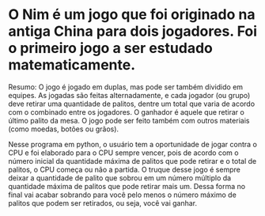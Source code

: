 # O Nim é um jogo que foi originado na antiga China para dois jogadores. Foi o primeiro jogo a ser estudado matematicamente.

Resumo:  O jogo é jogado em duplas, mas pode ser também dividido em equipes. As jogadas são feitas alternadamente, e cada jogador (ou grupo) deve retirar uma quantidade de palitos, dentre um total que varia de acordo com o combinado entre os jogadores. O ganhador é aquele que retirar o último palito da mesa. O jogo pode ser feito também com outros materiais (como  moedas, botões ou grãos).

Nesse programa em python, o usuário tem a oportunidade de jogar contra o CPU e foi elaborado para o CPU sempre vencer, pois de acordo com o número inicial da quantidade máxima de palitos que pode retirar e o total de palitos, o CPU começa ou não a partida. O truque desse jogo é sempre deixar a quantidade de palito que sobrou em um número múltiplo da quantidade máxima de palitos que pode retirar mais um. Dessa forma no final vai acabar sobrando para você pelo menos o número máximo de palitos que podem ser retirados, ou seja, você vai ganhar.
